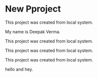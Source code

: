 # New Pproject

This project was created from local system.

My name is Deepak Verma.

This project was created from local system.

This project was created from local system.

This project was created from local system.

hello and hey.
